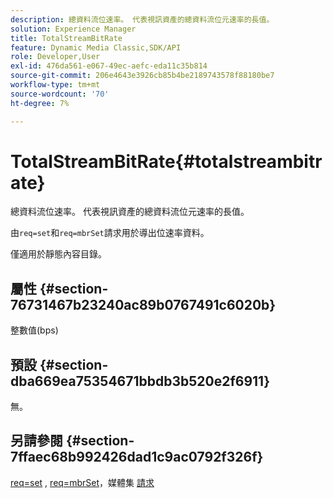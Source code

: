 ```yaml
---
description: 總資料流位速率。 代表視訊資產的總資料流位元速率的長值。
solution: Experience Manager
title: TotalStreamBitRate
feature: Dynamic Media Classic,SDK/API
role: Developer,User
exl-id: 476da561-e067-49ec-aefc-eda11c35b814
source-git-commit: 206e4643e3926cb85b4be2189743578f88180be7
workflow-type: tm+mt
source-wordcount: '70'
ht-degree: 7%

---
```


# TotalStreamBitRate{#totalstreambitrate}

總資料流位速率。 代表視訊資產的總資料流位元速率的長值。

由`req=set`和`req=mbrSet`請求用於導出位速率資料。

僅適用於靜態內容目錄。

## 屬性 {#section-76731467b23240ac89b0767491c6020b}

整數值(bps)

## 預設 {#section-dba669ea75354671bbdb3b520e2f6911}

無。

## 另請參閱 {#section-7ffaec68b992426dad1c9ac0792f326f}

[req=set](../../../../../is-api/http-ref/image-serving-api-ref/c-http-protocol-reference/c-command-reference/r-req/r-set.md#reference-2cac1a03eaf44a7986e18f2898384f98) ,  [req=mbrSet](../../../../../is-api/http-ref/image-serving-api-ref/c-http-protocol-reference/c-command-reference/r-req/r-mbrset.md#reference-603d75babde74508a878c27bd4cced73)，媒體集 [請求](../../../../../is-api/http-ref/image-serving-api-ref/c-http-protocol-reference/c-syntax-and-features/r-media-set-requests.md#reference-f2f2aa11208b47609fe17848d3b86a0b)
